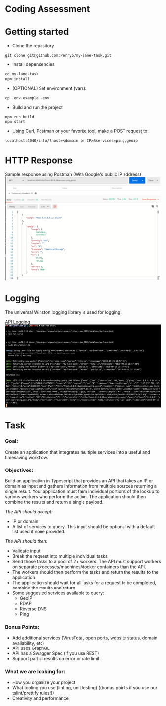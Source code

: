 # Coding Assessment

# Getting started
- Clone the repository
```
git clone git@github.com:Perry5/my-lane-task.git
```
- Install dependencies
```
cd my-lane-task
npm install
```
- (OPTIONAL) Set environment (vars):
```
cp .env.example .env
```
- Build and run the project
```
npm run build
npm start
```
- Using Curl, Postman or your favorite tool, make a POST request to: 
```
localhost:4040/info/?host=<domain or IP>&services=ping,geoip
```
# HTTP Response
Sample response using Postman (With Google's public IP address)
![logging_image](src/public/response.png)

# Logging
The universal Winston logging library is used for logging.

API Logging
![logging_image](src/public/logging.png)


# Task
### Goal:

Create an application that integrates multiple services into a useful and timesaving workflow.

### Objectives:

Build an application in Typescript that provides an API that takes an IP or domain as input and gathers information from multiple sources returning a single result. Your application must farm individual portions of the lookup to various workers who perform the action. The application should then combine the results and return a single payload.

*The API should accept:*

- IP or domain
- A list of services to query. This input should be optional with a default list used if none provided.

*The API should then:*

- Validate input
- Break the request into multiple individual tasks
- Send those tasks to a pool of 2+ workers. The API must support workers on separate processes/machines/docker containers than the API.
- The workers should then perform the tasks and return the results to the application
- The application should wait for all tasks for a request to be completed, combine the results and return
- Some suggested services available to query:
    - GeoIP
    - RDAP
    - Reverse DNS
    - Ping

### Bonus Points:
- Add additional services (VirusTotal, open ports, website status, domain availability, etc)
- API uses GraphQL
- API has a Swagger Spec (if you use REST)
- Support partial results on error or rate limit

### What we are looking for:
- How you organize your project
- What tooling you use (linting, unit testing) ((bonus points if you use our tslint/prettify rules!))
- Creativity and performance

